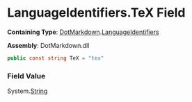 # LanguageIdentifiers\.TeX Field

**Containing Type**: [DotMarkdown](../../README.md)\.[LanguageIdentifiers](../README.md)

**Assembly**: DotMarkdown\.dll

```csharp
public const string TeX = "tex"
```

### Field Value

System\.[String](https://docs.microsoft.com/en-us/dotnet/api/system.string)